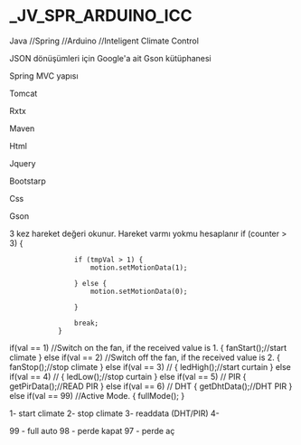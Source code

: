 # _JV_SPR_ARDUINO_ICC
Java //Spring //Arduino //Inteligent Climate Control


JSON dönüşümleri için  Google'a ait  Gson kütüphanesi

Spring MVC yapısı

Tomcat

Rxtx

Maven

Html

Jquery

Bootstarp

Css

Gson


3 kez hareket değeri okunur. Hareket varmı yokmu hesaplanır
                if (counter > 3) {

                    if (tmpVal > 1) {
                        motion.setMotionData(1);

                    } else {
                        motion.setMotionData(0);

                    }

                    break;
                }






   if(val == 1)   //Switch on the fan, if the received value is 1.
    {
      fanStart();//start climate
    }
    else if(val == 2) //Switch off the fan, if the received value is 2.
    {
      fanStop();//stop climate
    }
    else if(val == 3) //
    {
      ledHigh();//start curtain
    }
    else if(val == 4) //
    {
      ledLow();//stop curtain
    }
    else if(val == 5) // PIR
    {
      getPirData();//READ PIR
    }
    else if(val == 6) // DHT
    {
      getDhtData();//DHT PIR
    }
    else if(val == 99) //Active Mode.
    {
      fullMode();
    }







1- start climate
2- stop climate
3- readdata (DHT/PIR)
4-


99 - full auto
98 - perde kapat
97 - perde aç
